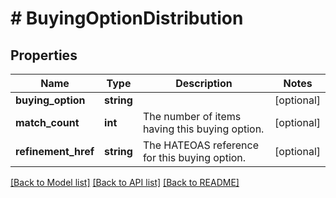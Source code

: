 # # BuyingOptionDistribution

## Properties

Name | Type | Description | Notes
------------ | ------------- | ------------- | -------------
**buying_option** | **string** |  | [optional]
**match_count** | **int** | The number of items having this buying option. | [optional]
**refinement_href** | **string** | The HATEOAS reference for this buying option. | [optional]

[[Back to Model list]](../../README.md#models) [[Back to API list]](../../README.md#endpoints) [[Back to README]](../../README.md)
